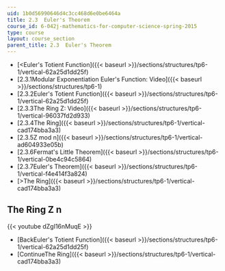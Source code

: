 ```yaml
---
uid: 1b0d56990646d4c3cc468d6e0be6464a
title: 2.3  Euler's Theorem
course_id: 6-042j-mathematics-for-computer-science-spring-2015
type: course
layout: course_section
parent_title: 2.3  Euler's Theorem
---
```


*   [<Euler's Totient Function]({{< baseurl >}}/sections/structures/tp6-1/vertical-62a25d1dd25f)
*   [2.3.1Modular Exponentiation Euler's Function: Video]({{< baseurl >}}/sections/structures/tp6-1)
*   [2.3.2Euler's Totient Function]({{< baseurl >}}/sections/structures/tp6-1/vertical-62a25d1dd25f)
*   [2.3.3The Ring Z: Video]({{< baseurl >}}/sections/structures/tp6-1/vertical-96037fd2d933)
*   [2.3.4The Ring]({{< baseurl >}}/sections/structures/tp6-1/vertical-cad174bba3a3)
*   [2.3.5Z mod n]({{< baseurl >}}/sections/structures/tp6-1/vertical-ad604933e05b)
*   [2.3.6Fermat's Little Theorem]({{< baseurl >}}/sections/structures/tp6-1/vertical-0be4c94c5864)
*   [2.3.7Euler's Theorem]({{< baseurl >}}/sections/structures/tp6-1/vertical-f4e414f3a824)
*   [\>The Ring]({{< baseurl >}}/sections/structures/tp6-1/vertical-cad174bba3a3)

The Ring Z n
------------

{{< youtube dZgI16nMuqE >}}

*   [BackEuler's Totient Function]({{< baseurl >}}/sections/structures/tp6-1/vertical-62a25d1dd25f)
*   [ContinueThe Ring]({{< baseurl >}}/sections/structures/tp6-1/vertical-cad174bba3a3)